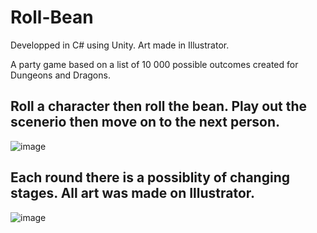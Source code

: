 # Roll-Bean
Developped in C# using Unity. Art made in Illustrator.


A party game based on a list of 10 000 possible outcomes created for Dungeons and Dragons.
## Roll a character then roll the bean. Play out the scenerio then move on to the next person.
![image](https://user-images.githubusercontent.com/53094076/236635397-453fd023-3d65-413e-8bea-4bea8f8110bb.png)
## Each round there is a possiblity of changing stages. All art was made on Illustrator.
![image](https://user-images.githubusercontent.com/53094076/236635606-db5e0059-30ec-4dc2-8026-f7176238896f.png)
